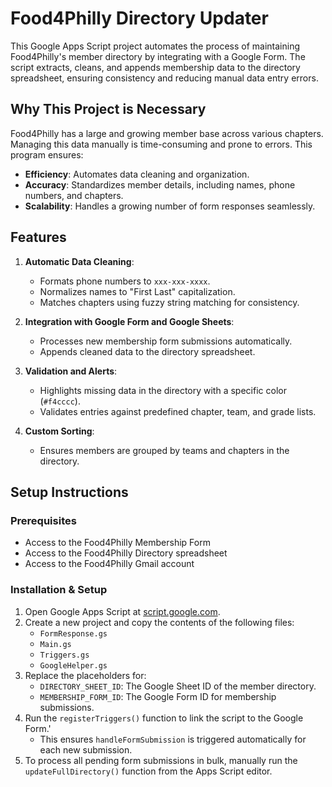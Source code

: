 # Food4Philly Directory Updater

This Google Apps Script project automates the process of maintaining Food4Philly's member directory by integrating with a Google Form. The script extracts, cleans, and appends membership data to the directory spreadsheet, ensuring consistency and reducing manual data entry errors.

## Why This Project is Necessary

Food4Philly has a large and growing member base across various chapters. Managing this data manually is time-consuming and prone to errors. This program ensures:

- **Efficiency**: Automates data cleaning and organization.
- **Accuracy**: Standardizes member details, including names, phone numbers, and chapters.
- **Scalability**: Handles a growing number of form responses seamlessly.

## Features

1. **Automatic Data Cleaning**:
   - Formats phone numbers to `xxx-xxx-xxxx`.
   - Normalizes names to "First Last" capitalization.
   - Matches chapters using fuzzy string matching for consistency.

2. **Integration with Google Form and Google Sheets**:
   - Processes new membership form submissions automatically.
   - Appends cleaned data to the directory spreadsheet.

3. **Validation and Alerts**:
   - Highlights missing data in the directory with a specific color (`#f4cccc`).
   - Validates entries against predefined chapter, team, and grade lists.

4. **Custom Sorting**:
   - Ensures members are grouped by teams and chapters in the directory.

## Setup Instructions

### Prerequisites
- Access to the Food4Philly Membership Form
- Access to the Food4Philly Directory spreadsheet
- Access to the Food4Philly Gmail account

### Installation & Setup
1. Open Google Apps Script at [script.google.com](https://script.google.com).
2. Create a new project and copy the contents of the following files:
   - `FormResponse.gs`
   - `Main.gs`
   - `Triggers.gs`
   - `GoogleHelper.gs`
3. Replace the placeholders for:
   - `DIRECTORY_SHEET_ID`: The Google Sheet ID of the member directory.
   - `MEMBERSHIP_FORM_ID`: The Google Form ID for membership submissions.
4. Run the `registerTriggers()` function to link the script to the Google Form.'
   - This ensures `handleFormSubmission` is triggered automatically for each new submission.
5. To process all pending form submissions in bulk, manually run the `updateFullDirectory()` function from the Apps Script editor.
